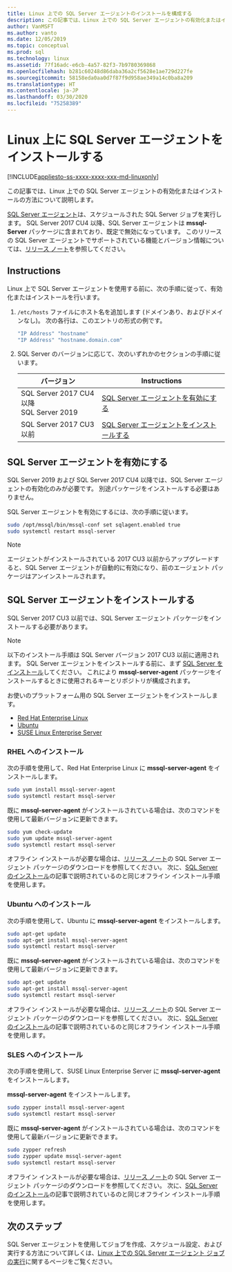 ```yaml
---
title: Linux 上での SQL Server エージェントのインストールを構成する
description: この記事では、Linux 上での SQL Server エージェントの有効化またはインストールの方法について説明します。
author: VanMSFT
ms.author: vanto
ms.date: 12/05/2019
ms.topic: conceptual
ms.prod: sql
ms.technology: linux
ms.assetid: 77f16adc-e6cb-4a57-82f3-7b9780369868
ms.openlocfilehash: b281c60248d86daba36a2cf5628e1ae729d227fe
ms.sourcegitcommit: 58158eda0aa0d7f87f9d958ae349a14c0ba8a209
ms.translationtype: HT
ms.contentlocale: ja-JP
ms.lasthandoff: 03/30/2020
ms.locfileid: "75258389"
---
```

# <a name="install-sql-server-agent-on-linux"></a>Linux 上に SQL Server エージェントをインストールする

[!INCLUDE[appliesto-ss-xxxx-xxxx-xxx-md-linuxonly](../includes/appliesto-ss-xxxx-xxxx-xxx-md-linuxonly.md)]

この記事では、Linux 上での SQL Server エージェントの有効化またはインストールの方法について説明します。

[SQL Server エージェント](https://docs.microsoft.com/sql/ssms/agent/sql-server-agent)は、スケジュールされた SQL Server ジョブを実行します。 SQL Server 2017 CU4 以降、SQL Server エージェントは **mssql-Server** パッケージに含まれており、既定で無効になっています。 このリリースの SQL Server エージェントでサポートされている機能とバージョン情報については、[リリース ノート](sql-server-linux-release-notes.md)を参照してください。

## <a name="instructions"></a>Instructions

Linux 上で SQL Server エージェントを使用する前に、次の手順に従って、有効化またはインストールを行います。

1. `/etc/hosts` ファイルにホスト名を追加します (ドメインあり、およびドメインなし)。 次の各行は、このエントリの形式の例です。

   ```bash
   "IP Address" "hostname"
   "IP Address" "hostname.domain.com"
   ```

1. SQL Server のバージョンに応じて、次のいずれかのセクションの手順に従います。

   | バージョン | Instructions |
   |---|---|
   | SQL Server 2017 CU4 以降</br>SQL Server 2019 | [SQL Server エージェントを有効にする](#EnableAgentAfterCU4) |
   | SQL Server 2017 CU3 以前 | [SQL Server エージェントをインストールする](#InstallAgentBelowCU4) |

## <a name="enable-the-sql-server-agent"></a><a id="EnableAgentAfterCU4"></a>SQL Server エージェントを有効にする

SQL Server 2019 および SQL Server 2017 CU4 以降では、SQL Server エージェントの有効化のみが必要です。 別途パッケージをインストールする必要はありません。

SQL Server エージェントを有効にするには、次の手順に従います。

```bash
sudo /opt/mssql/bin/mssql-conf set sqlagent.enabled true 
sudo systemctl restart mssql-server
```

> [!NOTE]
> エージェントがインストールされている 2017 CU3 以前からアップグレードすると、SQL Server エージェントが自動的に有効になり、前のエージェント パッケージはアンインストールされます。  

## <a name="install-the-sql-server-agent"></a><a name="InstallAgentBelowCU4"></a>SQL Server エージェントをインストールする

SQL Server 2017 CU3 以前では、SQL Server エージェント パッケージをインストールする必要があります。

> [!NOTE]
> 以下のインストール手順は SQL Server バージョン 2017 CU3 以前に適用されます。 SQL Server エージェントをインストールする前に、まず [SQL Server をインストール](sql-server-linux-setup.md#platforms)してください。 これにより **mssql-server-agent** パッケージをインストールするときに使用されるキーとリポジトリが構成されます。

お使いのプラットフォーム用の SQL Server エージェントをインストールします。
- [Red Hat Enterprise Linux](#RHEL)
- [Ubuntu](#ubuntu)
- [SUSE Linux Enterprise Server](#SLES)

### <a name=""></a><a name="RHEL">RHEL へのインストール</a>

次の手順を使用して、Red Hat Enterprise Linux に **mssql-server-agent** をインストールします。 

```bash
sudo yum install mssql-server-agent
sudo systemctl restart mssql-server
```

既に **mssql-server-agent** がインストールされている場合は、次のコマンドを使用して最新バージョンに更新できます。

```bash
sudo yum check-update
sudo yum update mssql-server-agent
sudo systemctl restart mssql-server
```

オフライン インストールが必要な場合は、[リリース ノート](sql-server-linux-release-notes.md)の SQL Server エージェント パッケージのダウンロードを参照してください。 次に、[SQL Server のインストール](sql-server-linux-setup.md#offline)の記事で説明されているのと同じオフライン インストール手順を使用します。

### <a name=""></a><a name="ubuntu">Ubuntu へのインストール</a>

次の手順を使用して、Ubuntu に **mssql-server-agent** をインストールします。 

```bash
sudo apt-get update 
sudo apt-get install mssql-server-agent
sudo systemctl restart mssql-server
```

既に **mssql-server-agent** がインストールされている場合は、次のコマンドを使用して最新バージョンに更新できます。

```bash
sudo apt-get update 
sudo apt-get install mssql-server-agent
sudo systemctl restart mssql-server
```

オフライン インストールが必要な場合は、[リリース ノート](sql-server-linux-release-notes.md)の SQL Server エージェント パッケージのダウンロードを参照してください。 次に、[SQL Server のインストール](sql-server-linux-setup.md#offline)の記事で説明されているのと同じオフライン インストール手順を使用します。

### <a name=""></a><a name="SLES">SLES へのインストール</a>

次の手順を使用して、SUSE Linux Enterprise Server に **mssql-server-agent** をインストールします。 

**mssql-server-agent** をインストールします。 

```bash
sudo zypper install mssql-server-agent
sudo systemctl restart mssql-server
```

既に **mssql-server-agent** がインストールされている場合は、次のコマンドを使用して最新バージョンに更新できます。

```bash
sudo zypper refresh
sudo zypper update mssql-server-agent
sudo systemctl restart mssql-server
```

オフライン インストールが必要な場合は、[リリース ノート](sql-server-linux-release-notes.md)の SQL Server エージェント パッケージのダウンロードを参照してください。 次に、[SQL Server のインストール](sql-server-linux-setup.md#offline)の記事で説明されているのと同じオフライン インストール手順を使用します。

## <a name="next-steps"></a>次のステップ
SQL Server エージェントを使用してジョブを作成、スケジュール設定、および実行する方法について詳しくは、[Linux 上での SQL Server エージェント ジョブの実行](sql-server-linux-run-sql-server-agent-job.md)に関するページをご覧ください。
